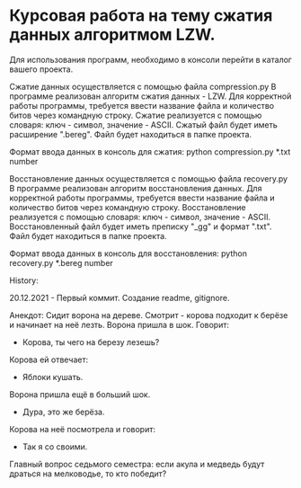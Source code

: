 # Курсовая работа на тему сжатия данных алгоритмом LZW.

Для использования программ, необходимо в консоли перейти в каталог вашего проекта.

Сжатие данных осуществляется с помощью файла compression.py
В программе реализован алгоритм сжатия данных - LZW.
Для корректной работы программы, требуется ввести название файла и количество битов через командную строку.
Сжатие реализуется с помощью словаря: ключ - символ, значение - ASCII.
Сжатый файл будет иметь расширение ".bereg". Файл будет находиться в папке проекта.

Формат ввода данных в консоль для сжатия:
python compression.py *.txt number

Восстановление данных осуществляется с помощью файла recovery.py
В программе реализован алгоритм восстановления данных.
Для корректной работы программы, требуется ввести название файла и количество битов через командную строку.
Восстановление реализуется с помощью словаря: ключ - символ, значение - ASCII.
Восстановленный файл будет иметь преписку "_gg" и формат ".txt". Файл будет находиться в папке проекта.

Формат ввода данных в консоль для восстановления:
python recovery.py *.bereg number


History:

20.12.2021 - Первый коммит. Создание readme, gitignore.





Анекдот:
Сидит ворона на дереве. Смотрит - корова подходит к берёзе и начинает на неё лезть. Ворона пришла в шок. Говорит:

- Корова, ты чего на березу лезешь?

Корова ей отвечает:

- Яблоки кушать.

Ворона пришла ещё в больший шок.

- Дура, это же берёза.

Корова на неё посмотрела и говорит:

- Так я со своими.


Главный вопрос седьмого семестра: если акула и медведь будут драться на мелководье, то кто победит?
